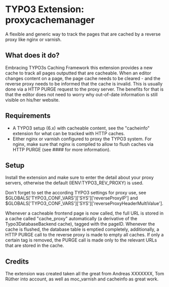 TYPO3 Extension: proxycachemanager
==================================

A flexible and generic way to track the pages that are cached by a reverse proxy like nginx or varnish.

What does it do?
----------------
Embracing TYPO3s Caching Framework this extension provides a new cache to track all pages outputted that are cacheable. When an editor changes content on a page, the page cache needs to be cleared - and the reverse proxy needs to be informed that the cache is invalid. This is usually done via a HTTP PURGE request to the proxy server.
The benefits for that is that the editor does not need to worry why out-of-date information is still visible on his/her website.

Requirements
------------
 * A TYPO3 setup (6.x) with cacheable content, see the "cacheinfo" extension for what can be tracked with HTTP caches.
 * Either nginx or varnish configured to proxy the TYPO3 system. For nginx, make sure that nginx is compiled to allow to flush caches via HTTP PURGE (see #### for more information).

Setup
-----
Install the extension and make sure to enter the detail about your proxy servers, otherwise the default (IENV:TYPO3_REV_PROXY) is used.

Don't forget to set the according TYPO3 settings for proxy use, see $GLOBALS['TYPO3_CONF_VARS']['SYS']['reverseProxyIP'] and $GLOBALS['TYPO3_CONF_VARS']['SYS']['reverseProxyHeaderMultiValue'].

Whenever a cacheable frontend page is now called, the full URL is stored in a cache called "cache_proxy" automatically (a derivative of the Typo3DatabaseBackend cache), tagged with the pageID. Whenever the cache is flushed, the database table is emptied completely, additionally, a HTTP PURGE call to the reverse proxy is made to empty all caches. If only a certain tag is removed, the PURGE call is made only to the relevant URLs that are stored in the cache.

Credits
-------
The extension was created taken all the great from Andreas XXXXXXX, Tom Rüther into account, as well as moc_varnish and cacheinfo as great work.
